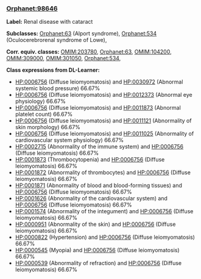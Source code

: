 
### [Orphanet:98646](http://www.orpha.net/ORDO/Orphanet_98646)
**Label:** Renal disease with cataract

**Subclasses:** [Orphanet:63](http://www.orpha.net/ORDO/Orphanet_63) (Alport syndrome), [Orphanet:534](http://www.orpha.net/ORDO/Orphanet_534) (Oculocerebrorenal syndrome of Lowe), 

**Corr. equiv. classes:** [OMIM:203780](http://purl.obolibrary.org/obo/OMIM_203780), [Orphanet:63](http://www.orpha.net/ORDO/Orphanet_63), [OMIM:104200](http://purl.obolibrary.org/obo/OMIM_104200), [OMIM:309000](http://purl.obolibrary.org/obo/OMIM_309000), [OMIM:301050](http://purl.obolibrary.org/obo/OMIM_301050), [Orphanet:534](http://www.orpha.net/ORDO/Orphanet_534), 

**Class expressions from DL-Learner:**

- [HP:0006756](http://purl.obolibrary.org/obo/HP_0006756) (Diffuse leiomyomatosis) and [HP:0030972](http://purl.obolibrary.org/obo/HP_0030972) (Abnormal systemic blood pressure) 66.67%
- [HP:0006756](http://purl.obolibrary.org/obo/HP_0006756) (Diffuse leiomyomatosis) and [HP:0012373](http://purl.obolibrary.org/obo/HP_0012373) (Abnormal eye physiology) 66.67%
- [HP:0006756](http://purl.obolibrary.org/obo/HP_0006756) (Diffuse leiomyomatosis) and [HP:0011873](http://purl.obolibrary.org/obo/HP_0011873) (Abnormal platelet count) 66.67%
- [HP:0006756](http://purl.obolibrary.org/obo/HP_0006756) (Diffuse leiomyomatosis) and [HP:0011121](http://purl.obolibrary.org/obo/HP_0011121) (Abnormality of skin morphology) 66.67%
- [HP:0006756](http://purl.obolibrary.org/obo/HP_0006756) (Diffuse leiomyomatosis) and [HP:0011025](http://purl.obolibrary.org/obo/HP_0011025) (Abnormality of cardiovascular system physiology) 66.67%
- [HP:0002715](http://purl.obolibrary.org/obo/HP_0002715) (Abnormality of the immune system) and [HP:0006756](http://purl.obolibrary.org/obo/HP_0006756) (Diffuse leiomyomatosis) 66.67%
- [HP:0001873](http://purl.obolibrary.org/obo/HP_0001873) (Thrombocytopenia) and [HP:0006756](http://purl.obolibrary.org/obo/HP_0006756) (Diffuse leiomyomatosis) 66.67%
- [HP:0001872](http://purl.obolibrary.org/obo/HP_0001872) (Abnormality of thrombocytes) and [HP:0006756](http://purl.obolibrary.org/obo/HP_0006756) (Diffuse leiomyomatosis) 66.67%
- [HP:0001871](http://purl.obolibrary.org/obo/HP_0001871) (Abnormality of blood and blood-forming tissues) and [HP:0006756](http://purl.obolibrary.org/obo/HP_0006756) (Diffuse leiomyomatosis) 66.67%
- [HP:0001626](http://purl.obolibrary.org/obo/HP_0001626) (Abnormality of the cardiovascular system) and [HP:0006756](http://purl.obolibrary.org/obo/HP_0006756) (Diffuse leiomyomatosis) 66.67%
- [HP:0001574](http://purl.obolibrary.org/obo/HP_0001574) (Abnormality of the integument) and [HP:0006756](http://purl.obolibrary.org/obo/HP_0006756) (Diffuse leiomyomatosis) 66.67%
- [HP:0000951](http://purl.obolibrary.org/obo/HP_0000951) (Abnormality of the skin) and [HP:0006756](http://purl.obolibrary.org/obo/HP_0006756) (Diffuse leiomyomatosis) 66.67%
- [HP:0000822](http://purl.obolibrary.org/obo/HP_0000822) (Hypertension) and [HP:0006756](http://purl.obolibrary.org/obo/HP_0006756) (Diffuse leiomyomatosis) 66.67%
- [HP:0000545](http://purl.obolibrary.org/obo/HP_0000545) (Myopia) and [HP:0006756](http://purl.obolibrary.org/obo/HP_0006756) (Diffuse leiomyomatosis) 66.67%
- [HP:0000539](http://purl.obolibrary.org/obo/HP_0000539) (Abnormality of refraction) and [HP:0006756](http://purl.obolibrary.org/obo/HP_0006756) (Diffuse leiomyomatosis) 66.67%


